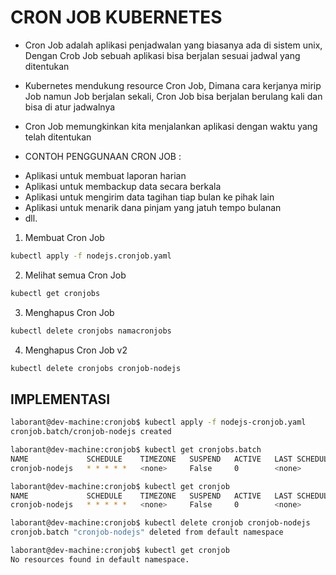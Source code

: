 # CRON JOB KUBERNETES
* Cron Job adalah aplikasi penjadwalan yang biasanya ada di sistem unix, Dengan Crob Job sebuah aplikasi bisa berjalan sesuai jadwal yang ditentukan

* Kubernetes mendukung resource Cron Job, Dimana cara kerjanya mirip Job namun Job berjalan sekali, Cron Job bisa berjalan berulang kali dan bisa di atur jadwalnya

* Cron Job memungkinkan kita menjalankan aplikasi dengan waktu yang telah ditentukan

* CONTOH PENGGUNAAN CRON JOB :
- Aplikasi untuk membuat laporan harian
- Aplikasi untuk membackup data secara berkala 
- Aplikasi untuk mengirim data tagihan tiap bulan ke pihak lain
- Aplikasi untuk menarik dana pinjam yang jatuh tempo bulanan
- dll.

1. Membuat Cron Job
```bash
kubectl apply -f nodejs.cronjob.yaml
```

2. Melihat semua Cron Job
```bash
kubectl get cronjobs
```

3. Menghapus Cron Job
```bash
kubectl delete cronjobs namacronjobs
```

4. Menghapus Cron Job v2
```bash
kubectl delete cronjobs cronjob-nodejs
```

## IMPLEMENTASI
```bash
laborant@dev-machine:cronjob$ kubectl apply -f nodejs-cronjob.yaml 
cronjob.batch/cronjob-nodejs created
```

```bash
laborant@dev-machine:cronjob$ kubectl get cronjobs.batch 
NAME             SCHEDULE    TIMEZONE   SUSPEND   ACTIVE   LAST SCHEDULE   AGE
cronjob-nodejs   * * * * *   <none>     False     0        <none>          15s
```

```bash
laborant@dev-machine:cronjob$ kubectl get cronjob
NAME             SCHEDULE    TIMEZONE   SUSPEND   ACTIVE   LAST SCHEDULE   AGE
cronjob-nodejs   * * * * *   <none>     False     0        <none>          21s
```

```bash
laborant@dev-machine:cronjob$ kubectl delete cronjob cronjob-nodejs 
cronjob.batch "cronjob-nodejs" deleted from default namespace
```

```bash
laborant@dev-machine:cronjob$ kubectl get cronjob
No resources found in default namespace.
```